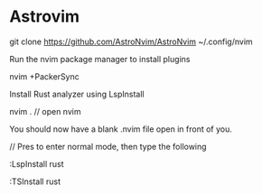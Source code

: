 # Astrovim

git clone https://github.com/AstroNvim/AstroNvim ~/.config/nvim

Run the nvim package manager to install plugins

nvim +PackerSync

Install Rust analyzer using LspInstall

nvim . // open nvim

You should now have a blank .nvim file open in front of you.

// Pres <Esc> to enter normal mode, then type the following

:LspInstall rust

:TSInstall rust
